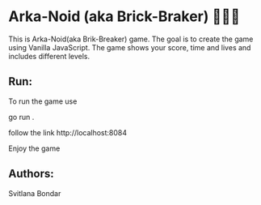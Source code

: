 # Arka-Noid (aka Brick-Braker) 🧱🧱🧱
This is Arka-Noid(aka Brik-Breaker) game. The goal is to create the game using Vanilla JavaScript.
The game shows your score, time and lives and includes different levels.

## Run:
To run the game use 

go run .

follow the link http://localhost:8084

Enjoy the game

## Authors:
Svitlana Bondar